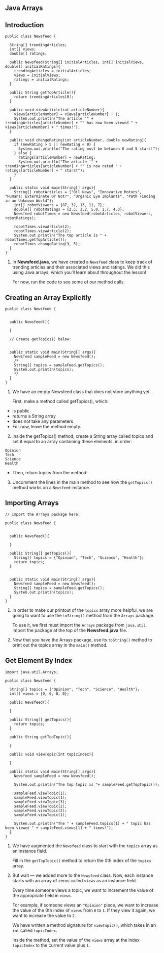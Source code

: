 ## Java Arrays

## Introduction

```
public class Newsfeed {
  
  String[] trendingArticles;
  int[] views;
  double[] ratings;
  
  public Newsfeed(String[] initialArticles, int[] initialViews, double[] initialRatings){
    trendingArticles = initialArticles;
    views = initialViews;
    ratings = initialRatings;
  }
  
  public String getTopArticle(){
    return trendingArticles[0];
  }
  
  public void viewArticle(int articleNumber){
    views[articleNumber] = views[articleNumber] + 1;
    System.out.println("The article '" + trendingArticles[articleNumber] + "' has now been viewed " + views[articleNumber] + " times!");
  }
  
  public void changeRating(int articleNumber, double newRating){
    if (newRating > 5 || newRating < 0) {
      System.out.println("The rating must be between 0 and 5 stars!");
    } else {
      ratings[articleNumber] = newRating;
      System.out.println("The article '" + trendingArticles[articleNumber] + "' is now rated " + ratings[articleNumber] + " stars!");
    }
  }
  
  public static void main(String[] args){
    String[] robotArticles = {"Oil News", "Innovative Motors", "Humans: Exterminate Or Not?", "Organic Eye Implants", "Path Finding in an Unknown World"};
    int[] robotViewers = {87, 32, 13, 11, 7};
    double[] robotRatings = {2.5, 3.2, 5.0, 1.7, 4.3};
    Newsfeed robotTimes = new Newsfeed(robotArticles, robotViewers, robotRatings);
    
    robotTimes.viewArticle(2);
    robotTimes.viewArticle(2);
    System.out.println("The top article is " + robotTimes.getTopArticle());
    robotTimes.changeRating(3, 5);
  }
}
```

1. In **Newsfeed.java**, we have created a `Newsfeed` class to keep track of trending articles and their associated views and ratings. We did this using Java arrays, which you’ll learn about throughout the lesson!

    For now, run the code to see some of our method calls.

## Creating an Array Explicitly

```
public class Newsfeed {
  
  
  public Newsfeed(){
    
  }
  
  // Create getTopics() below:
  

  public static void main(String[] args){
    Newsfeed sampleFeed = new Newsfeed();
    /*
    String[] topics = sampleFeed.getTopics();
    System.out.println(topics);
    */
  }
}
```

1. We have an empty Newsfeed class that does not store anything yet.

    First, make a method called getTopics(), which:

* is public
* returns a String array
* does not take any parameters
* For now, leave the method empty.

2. Inside the getTopics() method, create a String array called topics and set it equal to an array containing these elements, in order:

```
Opinion
Tech
Science
Health
```

* Then, return topics from the method!

3. Uncomment the lines in the main method to see how the `getTopics()` method works on a `Newsfeed` instance.

## Importing Arrays

```
// import the Arrays package here:

public class Newsfeed {
  
  
  public Newsfeed(){
    
  }
    
  public String[] getTopics(){
    String[] topics = {"Opinion", "Tech", "Science", "Health"};
    return topics;
  }
  

  public static void main(String[] args){
    Newsfeed sampleFeed = new Newsfeed();
    String[] topics = sampleFeed.getTopics();
    System.out.println(topics);
  }
}
```

1. In order to make our printout of the `topics` array more helpful, we are going to want to use the `toString()` method from the `Arrays` package.

    To use it, we first must import the `Arrays` package from `java.util`. Import the package at the top of the **Newsfeed.java** file.

2. Now that you have the Arrays package, use its `toString()` method to print out the topics array in the `main()` method.

## Get Element By Index

```
import java.util.Arrays;

public class Newsfeed {
  
  String[] topics = {"Opinion", "Tech", "Science", "Health"};
  int[] views = {0, 0, 0, 0};
  
  public Newsfeed(){

  }
    
  public String[] getTopics(){
    return topics;
  }
  
  public String getTopTopic(){
    
  }
  
  public void viewTopic(int topicIndex){
    
  }

  public static void main(String[] args){
    Newsfeed sampleFeed = new Newsfeed();
    
    System.out.println("The top topic is "+ sampleFeed.getTopTopic());
    
    sampleFeed.viewTopic(1);
    sampleFeed.viewTopic(1);
    sampleFeed.viewTopic(3);
    sampleFeed.viewTopic(2);
    sampleFeed.viewTopic(2);
    sampleFeed.viewTopic(1);
    
    System.out.println("The " + sampleFeed.topics[1] + " topic has been viewed " + sampleFeed.views[1] + " times!"); 
  }
}
```

1. We have augmented the `Newsfeed` class to start with the `topics` array as an instance field.

    Fill in the `getTopTopic()` method to return the 0th index of the `topics` array.

2. But wait — we added more to the `Newsfeed` class. Now, each instance starts with an array of zeros called `views` as an instance field.

    Every time someone views a topic, we want to increment the value of the appropriate field in `views`.

    For example, if someone views an `"Opinion"` piece, we want to increase the value of the 0th index of `views` from `0` to `1`. If they view it again, we want to increase the value to `2`.

    We have written a method signature for `viewTopic()`, which takes in an `int` called `topicIndex`.

    Inside the method, set the value of the `views` array at the index `topicIndex` to the current value plus `1`.

